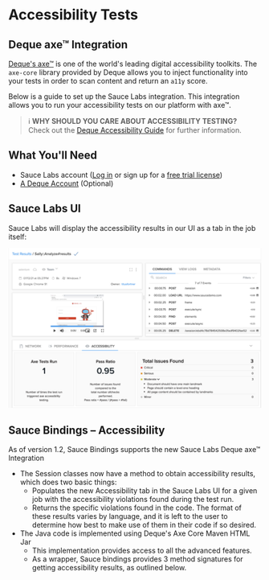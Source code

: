 # Accessibility Tests

## Deque axe™ Integration

[Deque's axe™](https://www.deque.com/axe/) is one of the world's leading digital accessibility toolkits. 
The ```axe-core``` library provided by Deque allows you to inject functionality into your tests in order to scan 
content and return an ```a11y``` score.

Below is a guide to set up the Sauce Labs integration. This integration allows you to run your accessibility 
tests on our platform with axe™.

> ℹ️ **WHY SHOULD YOU CARE ABOUT ACCESSIBILITY TESTING?**
> <br>
> Check out the [Deque Accessibility Guide](https://www.deque.com/web-accessibility-beginners-guide/#what-is-a11y) 
> for further information.

## What You'll Need
- Sauce Labs account ([Log in](https://accounts.saucelabs.com/am/XUI/#login/) or sign up for a 
[free trial license](https://saucelabs.com/sign-up))
- [A Deque Account](https://axe.deque.com/plans) (Optional)

## Sauce Labs UI
Sauce Labs will display the accessibility results in our UI as a tab in the job itself:

<img src="../images/axe_sauce_ui.png" alt="sauce labs ui accessibility results" width="600"/>

## Sauce Bindings – Accessibility

As of version 1.2, Sauce Bindings supports the new Sauce Labs Deque axe™ Integration

- The Session classes now have a method to obtain accessibility results, which does two basic things:
  - Populates the new Accessibility tab in the Sauce Labs UI for a given job with the accessibility violations found 
  during the test run.
  - Returns the specific violations found in the code. The format of these results varies by language, and it is left 
  to the user to determine how best to make use of them in their code if so desired.
- The Java code is implemented using Deque's Axe Core Maven HTML Jar
  - This implementation provides access to all the advanced features.
  - As a wrapper, Sauce bindings provides 3 method signatures for getting accessibility results, as outlined below.
